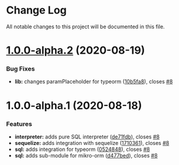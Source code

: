 # Change Log

All notable changes to this project will be documented in this file.

# [1.0.0-alpha.2](https://github.com/stalniy/ucast/compare/@ucast/sql@1.0.0-alpha.1...@ucast/sql@1.0.0-alpha.2) (2020-08-19)


### Bug Fixes

* **lib:** changes paramPlaceholder for typeorm ([10b5fa8](https://github.com/stalniy/ucast/commit/10b5fa8441ad76adea0c60ae1bd151fce30f9fc2)), closes [#8](https://github.com/stalniy/ucast/issues/8)

# 1.0.0-alpha.1 (2020-08-18)


### Features

* **interpreter:** adds pure SQL interpreter ([de71fdb](https://github.com/stalniy/ucast/commit/de71fdb27288750772ccc588ecb3f84c2734b173)), closes [#8](https://github.com/stalniy/ucast/issues/8)
* **sequelize:** adds integration with sequelize ([1710361](https://github.com/stalniy/ucast/commit/17103618a21046352caf6da1b0589e338aaacb46)), closes [#8](https://github.com/stalniy/ucast/issues/8)
* **sql:** adds integration for typeorm ([0524848](https://github.com/stalniy/ucast/commit/0524848314824451a49ccc3b6fa5b0b3940f8c2e)), closes [#8](https://github.com/stalniy/ucast/issues/8)
* **sql:** adds sub-module for mikro-orm ([d477bed](https://github.com/stalniy/ucast/commit/d477bed59ea72f7c402023267c2116655f525f8e)), closes [#8](https://github.com/stalniy/ucast/issues/8)
